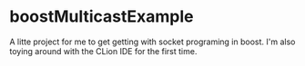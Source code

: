 # boostMulticastExample

A litte project for me to get getting with socket programing in boost.
I'm also toying around with the CLion IDE for the first time.
